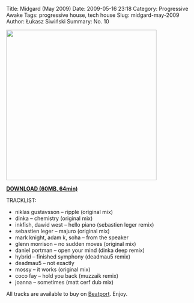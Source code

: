 Title: Midgard (May 2009)
Date: 2009-05-16 23:18
Category: Progressive Awake
Tags:  progressive house, tech house
Slug: midgard-may-2009
Author: Łukasz Siwiński
Summary: No. 10

<!-- ### IMAGE ### -->
<a href ="https://drive.google.com/uc?export=download&id=0B_4_ynm06YZIQ2ZXOGZlLUJEcE0" 
    title="DOWNLOAD" target="_blank">
    <img width="400" src="https://drive.google.com/uc?export=download&id=0B1aIvu0NI6o4eFJmRTdGMVk1REE" />
</a>

<a href ="https://drive.google.com/file/d/0B_4_ynm06YZIQ2ZXOGZlLUJEcE0/edit?usp=sharing" 
    title="Progressive Awake - Midgard (May 2009)" target="_blank">
**DOWNLOAD (60MB, 64min)**
</a>

TRACKLIST:  

* niklas gustavsson – ripple (original mix)
* dinka – chemistry (original mix)
* inkfish, dawid west – hello piano (sebastien leger remix)
* sebastien leger – majuro (original mix)
* mark knight, adam k, soha – from the speaker
* glenn morrison – no sudden moves (original mix)
* daniel portman – open your mind (dinka deep remix)
* hybrid – finished symphony (deadmau5 remix)
* deadmau5 – not exactly
* mossy – it works (original mix)
* coco fay – hold you back (muzzaik remix)
* joanna – sometimes (matt cerf dub mix)

All tracks are available to buy on <a href="http://beatport.com" target="_blank">Beatport</a>.
Enjoy.